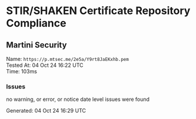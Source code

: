 # STIR/SHAKEN Certificate Repository Compliance

## Martini Security

Name: `https://p.mtsec.me/2e5a/Y9rt8JaEKxhb.pem`\
Tested At: 04 Oct 24 16:22 UTC\
Time: 103ms

### Issues

no warning, or error, or notice date level issues were found

Generated: 04 Oct 24 16:29 UTC